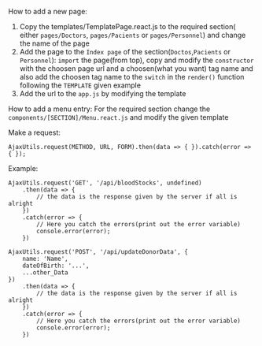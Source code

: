 How to add a new page:

1. Copy the templates/TemplatePage.react.js to the required section( either `pages/Doctors`, `pages/Pacients` or `pages/Personnel`) and change the name of the page
2. Add the page to the `Index page` of the section(`Doctos`,`Pacients` or `Personnel`): `import` the page(from top), copy and modify the `constructor` with the choosen page url and a choosen(what you want) tag name and also add the choosen tag name to the `switch` in the `render()` function following the `TEMPLATE` given example
3. Add the url to the `app.js` by modifying the template

How to add a menu entry: For the required section change the `components/[SECTION]/Menu.react.js` and modify the given template

Make a request:

`AjaxUtils.request(METHOD, URL, FORM).then(data => { }).catch(error => { });`

Example:

    AjaxUtils.request('GET', '/api/bloodStocks', undefined)
        .then(data => {
            // the data is the response given by the server if all is alright
        })
        .catch(error => {
            // Here you catch the errors(print out the error variable)
            console.error(error);
        })

    AjaxUtils.request('POST', '/api/updateDonorData', {
        name: 'Name',
        dateOfBirth: '...',
        ...other_Data
    })
        .then(data => {
            // the data is the response given by the server if all is alright
        })
        .catch(error => {
            // Here you catch the errors(print out the error variable)
            console.error(error);
        })